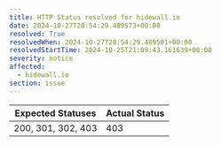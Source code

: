 ```yaml
---
title: HTTP Status resolved for hidewall.io
date: 2024-10-27T20:54:29.489573+00:00
resolved: True
resolvedWhen: 2024-10-27T20:54:29.489581+00:00
resolvedStartTime: 2024-10-25T21:09:43.161639+00:00
severity: notice
affected:
  - hidewall.io
section: issue
---
```


| Expected Statuses | Actual Status  |
|-------------------|----------------|
| 200, 301, 302, 403 | 403 |
